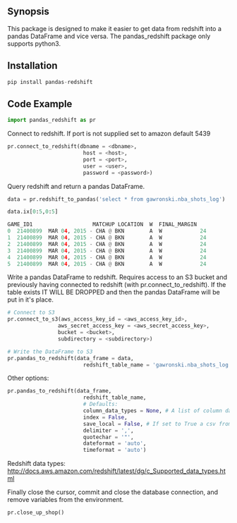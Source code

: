 ## Synopsis

This package is designed to make it easier to get data from redshift into a pandas DataFrame and vice versa.
The pandas_redshift package only supports python3.

## Installation

```python
pip install pandas-redshift
```

## Code Example
```python
import pandas_redshift as pr
```

Connect to redshift. If port is not supplied set to amazon default 5439

```python
pr.connect_to_redshift(dbname = <dbname>,
                        host = <host>,
                        port = <port>,
                        user = <user>,
                        password = <password>)
```

Query redshift and return a pandas DataFrame.

```python
data = pr.redshift_to_pandas('select * from gawronski.nba_shots_log')

data.ix[0:5,0:5]

GAME_ID1                   MATCHUP LOCATION  W  FINAL_MARGIN
0  21400899  MAR 04, 2015 - CHA @ BKN        A  W            24
1  21400899  MAR 04, 2015 - CHA @ BKN        A  W            24
2  21400899  MAR 04, 2015 - CHA @ BKN        A  W            24
3  21400899  MAR 04, 2015 - CHA @ BKN        A  W            24
4  21400899  MAR 04, 2015 - CHA @ BKN        A  W            24
5  21400899  MAR 04, 2015 - CHA @ BKN        A  W            24
```

Write a pandas DataFrame to redshift. Requires access to an S3 bucket and previously having connected to redshift (with pr.connect_to_redshift). If the table exists IT WILL BE DROPPED and then the pandas DataFrame will be put in it's place.

```python
# Connect to S3
pr.connect_to_s3(aws_access_key_id = <aws_access_key_id>,
                aws_secret_access_key = <aws_secret_access_key>,
                bucket = <bucket>,
                subdirectory = <subdirectory>)

# Write the DataFrame to S3
pr.pandas_to_redshift(data_frame = data,
                        redshift_table_name = 'gawronski.nba_shots_log')

```

Other options:

```python
pr.pandas_to_redshift(data_frame,
                        redshift_table_name,
                        # Defaults:
                        column_data_types = None, # A list of column data types. If not supplied all columns will default to varchar(256)
                        index = False,
                        save_local = False, # If set to True a csv from the data frame will save in the current directory
                        delimiter = ',',
                        quotechar = '"',
                        dateformat = 'auto',
                        timeformat = 'auto')
```
Redshift data types: http://docs.aws.amazon.com/redshift/latest/dg/c_Supported_data_types.html

Finally close the cursor, commit and close the database connection, and remove variables from the environment.

```python
pr.close_up_shop()
```
